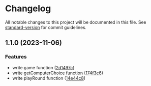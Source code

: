 # Changelog

All notable changes to this project will be documented in this file. See [standard-version](https://github.com/conventional-changelog/standard-version) for commit guidelines.

## 1.1.0 (2023-11-06)


### Features

* write game function ([2d1497c](https://github.com/dmytroivanchuk/odin-rock-paper-scissors/commit/2d1497cf7da24497da1316b65d2be8a9e005e31f))
* write getComputerChoice function ([174f3c6](https://github.com/dmytroivanchuk/odin-rock-paper-scissors/commit/174f3c6df7904664c576fff92e0c59f1f0b5b2d2))
* write playRound function ([14e44c8](https://github.com/dmytroivanchuk/odin-rock-paper-scissors/commit/14e44c8b5154b7421464384f2e51aa047b4921e3))
